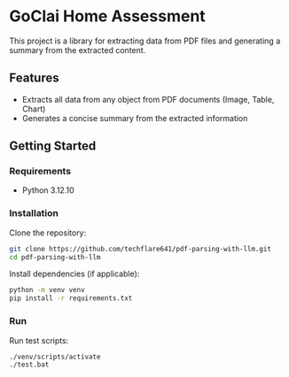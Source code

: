 # GoClai Home Assessment

This project is a library for extracting data from PDF files and generating a summary from the extracted content.

## Features

- Extracts all data from any object from PDF documents (Image, Table, Chart)
- Generates a concise summary from the extracted information

## Getting Started

### Requirements

- Python 3.12.10

### Installation

Clone the repository:

```sh
git clone https://github.com/techflare641/pdf-parsing-with-llm.git
cd pdf-parsing-with-llm
```

Install dependencies (if applicable):

```sh
python -m venv venv
pip install -r requirements.txt
```

### Run

Run test scripts:

```sh
./venv/scripts/activate
./test.bat
```
